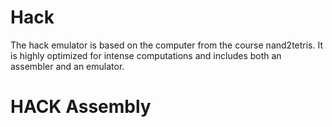 # Hack
The hack emulator is based on the computer from the course nand2tetris. It is highly optimized for intense computations and includes both an assembler and an emulator.

# HACK Assembly
